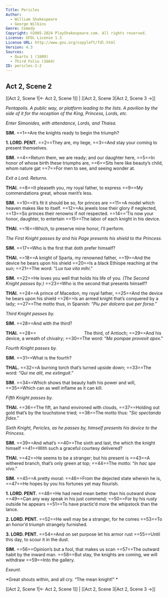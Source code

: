 ```yaml
---
Title: Pericles
Author: 
  - William Shakespeare
  - George Wilkins
Genre: Comedy
Copyright: ©2005-2024 PlayShakespeare.com. All rights reserved.
License: GFDL License 1.3
License URL: http://www.gnu.org/copyleft/fdl.html
Version: 4.3
Sources:
  - Quarto 1 (1609)
  - Third Folio (1664)
ID: pericles-2-2
---
```


## Act 2, Scene 2
[[Act 2, Scene 1|← Act 2, Scene 1]] | [[Act 2, Scene 3|Act 2, Scene 3 →]]

*Pentapolis. A public way, or platform leading to the lists. A pavilion by the side of it for the reception of the King, Princess, Lords, etc.*

*Enter Simonides, with attendance, Lords, and Thaisa.*

**SIM.**
==1==Are the knights ready to begin the triumph?

**1. LORD. PENT.**
==2==They are, my liege,
==3==And stay your coming to present themselves.

**SIM.**
==4==Return them, we are ready; and our daughter here,
==5==In honor of whose birth these triumphs are,
==6==Sits here like beauty’s child, whom nature gat
==7==For men to see, and seeing wonder at.

*Exit a Lord. Returns.*

**THAI.**
==8==It pleaseth you, my royal father, to express
==9==My commendations great, whose merit’s less.

**SIM.**
==10==It’s fit it should be so, for princes are
==11==A model which heaven makes like to itself.
==12==As jewels lose their glory if neglected,
==13==So princes their renowns if not respected.
==14==’Tis now your honor, daughter, to entertain
==15==The labor of each knight in his device.

**THAI.**
==16==Which, to preserve mine honor, I’ll perform.

*The First Knight passes by and his Page presents his shield to the Princess.*

**SIM.**
==17==Who is the first that doth prefer himself?

**THAI.**
==18==A knight of Sparta, my renowned father,
==19==And the device he bears upon his shield
==20==Is a black Ethiope reaching at the sun;
==21==The word: “*Lux tua vita mihi*.”

**SIM.**
==22==He loves you well that holds his life of you.
*(The Second Knight passes by.)*
==23==Who is the second that presents himself?

**THAI.**
==24==A prince of Macedon, my royal father,
==25==And the device he bears upon his shield
==26==Is an armed knight that’s conquered by a lady;
==27==The motto thus, in Spanish: *“Piu per dolcera que per forsa.”*

*Third Knight passes by.*

**SIM.**
==28==And with the third?

**THAI.**
==28==           The third, of Antioch;
==29==And his device, a wreath of chivalry;
==30==The word: “*Me pompae provexit apex*.”

*Fourth Knight passes by.*

**SIM.**
==31==What is the fourth?

**THAL.**
==32==A burning torch that’s turned upside down;
==33==The word: “*Qui me alit, me extinguit*.”

**SIM.**
==34==Which shows that beauty hath his power and will,
==35==Which can as well inflame as it can kill.

*Fifth Knight passes by.*

**THAI.**
==36==The fift, an hand environed with clouds,
==37==Holding out gold that’s by the touchstone tried;
==38==The motto thus: “*Sic spectanda fides*.”

*Sixth Knight, Pericles, as he passes by, himself presents his device to the Princess.*

**SIM.**
==39==And what’s
==40==The sixth and last, the which the knight himself
==41==With such a graceful courtesy delivered?

**THAI.**
==42==He seems to be a stranger; but his present is
==43==A withered branch, that’s only green at top;
==44==The motto: “*In hac spe vivo*.”

**SIM.**
==45==A pretty moral:
==46==From the dejected state wherein he is,
==47==He hopes by you his fortunes yet may flourish.

**1. LORD. PENT.**
==48==He had need mean better than his outward show
==49==Can any way speak in his just commend;
==50==For by his rusty outside he appears
==51==To have practic’d more the whipstock than the lance.

**2. LORD. PENT.**
==52==He well may be a stranger, for he comes
==53==To an honor’d triumph strangely furnished.

**3. LORD. PENT.**
==54==And on set purpose let his armor rust
==55==Until this day, to scour it in the dust.

**SIM.**
==56==Opinion’s but a fool, that makes us scan
==57==The outward habit by the inward man.
==58==But stay, the knights are coming, we will withdraw
==59==Into the gallery.

*Exeunt.*

*Great shouts within, and all cry. “The mean knight!” *

[[Act 2, Scene 1|← Act 2, Scene 1]] | [[Act 2, Scene 3|Act 2, Scene 3 →]]
